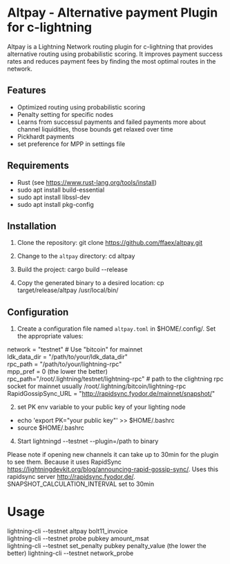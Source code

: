 # Altpay - Alternative payment Plugin for c-lightning

Altpay is a Lightning Network routing plugin for c-lightning that provides alternative routing using probabilistic scoring. It improves payment success rates and reduces payment fees by finding the most optimal routes in the network.
## Features

- Optimized routing using probabilistic scoring
- Penalty setting for specific nodes
- Learns from successul payments and failed payments more about channel liquidities, those bounds get relaxed over time
- Pickhardt payments
- set preference for MPP in settings file

## Requirements

- Rust (see https://www.rust-lang.org/tools/install)
- sudo apt install build-essential
- sudo apt install libssl-dev
- sudo apt install pkg-config


## Installation

1. Clone the repository:
git clone https://github.com/ffaex/altpay.git

2. Change to the `altpay` directory:
cd altpay

3. Build the project:
cargo build --release

4. Copy the generated binary to a desired location:
cp target/release/altpay /usr/local/bin/

## Configuration

1. Create a configuration file named `altpay.toml` in $HOME/.config/. Set the appropriate values:

network = "testnet" # Use "bitcoin" for mainnet  
ldk_data_dir = "/path/to/your/ldk_data_dir"  
rpc_path = "/path/to/your/lightning-rpc"  
mpp_pref = 0 (the lower the better)  
rpc_path="/root/.lightning/testnet/lightning-rpc" # path to the clightning rpc socket for mainnet usually /root/.lightning/bitcoin/lightning-rpc  
RapidGossipSync_URL = "http://rapidsync.fyodor.de/mainnet/snapshot/"

2. set PK env variable to your public key of your lighting node 
- echo 'export PK="your public key"' >> $HOME/.bashrc
- source $HOME/.bashrc
4. Start lightningd --testnet --plugin=/path to binary

Please note if opening new channels it can take up to 30min for the plugin to see them. Because it uses RapidSync https://lightningdevkit.org/blog/announcing-rapid-gossip-sync/. Uses this rapidsync server http://rapidsync.fyodor.de/. SNAPSHOT_CALCULATION_INTERVAL set to 30min
# Usage 
lightning-cli --testnet altpay bolt11_invoice  
lightning-cli --testnet probe pubkey amount_msat  
lightning-cli --testnet set_penalty pubkey penalty_value (the lower the better)
lightning-cli --testnet network_probe 
